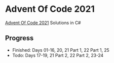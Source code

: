 # Advent Of Code 2021

[Advent Of Code 2021](https://adventofcode.com/2021) Solutions in C#

## Progress

- Finished: Days 01-16, 20, 21 Part 1, 22 Part 1, 25
- Todo: Days 17-19, 21 Part 2, 22 Part 2, 23-24
